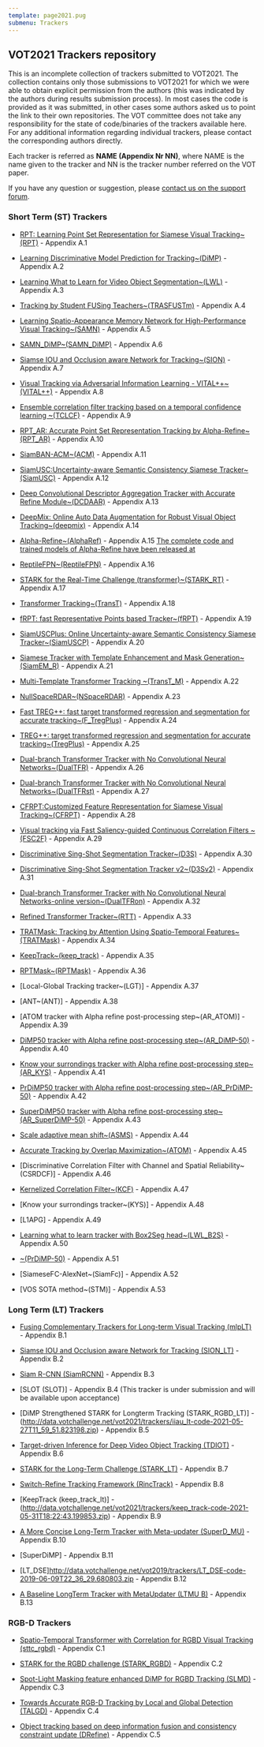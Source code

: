 ```yaml
---
template: page2021.pug
submenu: Trackers
---
```


## VOT2021 Trackers repository

This is an incomplete collection of trackers submitted to VOT2021. The collection contains only those submissions to VOT2021 for which we were able to obtain explicit permission from the authors (this was indicated by the authors during results submission process). In most cases the code is provided as it was submitted, in other cases some authors asked us to point the link to their own repositories.
The VOT committee does not take any responsibility for the state of code/binaries of the trackers available here. For any additional information regarding individual trackers, please contact the corresponding authors directly.

Each tracker is referred as **NAME (Appendix Nr NN)**, where NAME is the name given to the tracker and NN is the tracker number referred on the VOT paper.

If you have any question or suggestion, please <a href="https://groups.google.com/forum/?hl=en#!forum/votchallenge-help"> contact us on the support forum</a>.


### Short Term (ST) Trackers

-   [RPT: Learning Point Set Representation for Siamese Visual Tracking~(RPT)](http://data.votchallenge.net/vot2020/trackers/RPT-code-2020-05-03T14_38_51.902820.zip) - Appendix A.1

-   [Learning Discriminative Model Prediction for Tracking~(DiMP)](submit.votchallenge.net/data/vot-st2020/DiMP-code-2020-05-03T15_36_21.815843.zip) - Appendix A.2

-   [Learning What to Learn for Video Object Segmentation~(LWL)](submit.votchallenge.net/data/vot-st2020/LWTL-code-2020-05-03T15_37_26.935594.zip) - Appendix A.3

-   [Tracking by Student FUSing Teachers~(TRASFUSTm)](http://data.votchallenge.net/vot2021/trackers/TRASFUSTm-code-2021-05-21T06_45_53.095268.zip) - Appendix A.4

-   [Learning Spatio-Appearance Memory Network for High-Performance Visual Tracking~(SAMN)](http://data.votchallenge.net/vot2021/trackers/SAMN-code-2021-05-16T07_14_00.805236.zip) - Appendix A.5

-   [SAMN_DiMP~(SAMN_DiMP)](http://data.votchallenge.net/vot2021/trackers/SAMN_DiMP-code-2021-05-16T08_41_55.814103.zip) - Appendix A.6

-   [Siamse IOU and Occlusion aware Network for Tracking~(SION)](http://data.votchallenge.net/vot2021/trackers/SION-code-2021-05-19T08_54_50.936871.zip) - Appendix A.7

-   [Visual Tracking via Adversarial Information Learning - VITAL++~(VITAL++)](http://data.votchallenge.net/vot2021/trackers/VITAL__-code-2021-05-20T13_48_18.137079.zip) - Appendix A.8

-   [Ensemble correlation filter tracking based on a temporal confidence learning ~(TCLCF)](http://data.votchallenge.net/vot2021/trackers/TCLCF-code-2021-05-19T09_50_36.495129.zip) - Appendix A.9

-   [RPT_AR: Accurate Point Set Representation Tracking by Alpha-Refine~(RPT_AR)](http://data.votchallenge.net/vot2021/trackers/RPT_AR-code-2021-05-26T01_11_22.657843.zip) - Appendix A.10

-   [SiamBAN-ACM~(ACM)](http://data.votchallenge.net/vot2021/trackers/ACM-code-2021-05-24T04_32_29.373631.zip) - Appendix A.11

-   [SiamUSC:Uncertainty-aware Semantic Consistency Siamese Tracker~(SiamUSC)](http://data.votchallenge.net/vot2021/trackers/SiamUSC-code-2021-05-31T23_59_20.008475.zip) - Appendix A.12

-   [Deep Convolutional Descriptor Aggregation Tracker with Accurate Refine Module~(DCDAAR)](http://data.votchallenge.net/vot2021/trackers/DCDAAR-code-2021-05-28T14_51_24.594487.zip) - Appendix A.13

-   [DeepMix: Online Auto Data Augmentation for Robust Visual Object Tracking~(deepmix)](http://data.votchallenge.net/vot2021/trackers/deepmix-code-2021-05-27T13_46_00.471813.zip) - Appendix A.14

-   [Alpha-Refine~(AlphaRef)](http://data.votchallenge.net/vot2021/trackers/AlphaRef-code-2021-05-26T16_26_12.638548.zip) - Appendix A.15
[The complete code and trained models of Alpha-Refine have been released at ](https://github.com/MasterBin-IIAU/AlphaRefine)

-   [ReptileFPN~(ReptileFPN)](http://data.votchallenge.net/vot2021/trackers/ReptileFPN-code-2021-05-27T04_07_24.047905.zip) - Appendix A.16

-   [STARK for the Real-Time Challenge (transformer)~(STARK_RT)](http://data.votchallenge.net/vot2021/trackers/STARK_RT-code-2021-05-30T13:54:26.067770.zip) - Appendix A.17

-   [Transformer Tracking~(TransT)](http://data.votchallenge.net/vot2021/trackers/TransT-code-2021-05-31T14_53_14.344070.zip) - Appendix A.18

-   [fRPT: fast Representative Points based Tracker~(fRPT)](http://data.votchallenge.net/vot2021/trackers/fRPT-code-2021-05-28T14_09_41.913264.zip) - Appendix A.19

-   [SiamUSCPlus: Online Uncertainty-aware Semantic Consistency Siamese Tracker~(SiamUSCP)](http://data.votchallenge.net/vot2021/trackers/SiamUSCP-code-2021-05-31T23_47_04.594552.zip) - Appendix A.20

-   [Siamese Tracker with Template Enhancement and Mask Generation~(SiamEM_R)](http://data.votchallenge.net/vot2021/trackers/SiamEM_R-code-2021-05-30T10_03_25.698670.zip) - Appendix A.21

-   [Multi-Template Transformer Tracking ~(TransT_M)](http://data.votchallenge.net/vot2021/trackers/TransT_M-code-2021-06-01T02_03_04.448118.zip) - Appendix A.22

-   [NullSpaceRDAR~(NSpaceRDAR)](http://data.votchallenge.net/vot2021/trackers/NSpaceRDAR-code-2021-05-31T09_28_19.192924.zip) - Appendix A.23

-   [Fast TREG++: fast target transformed regression and segmentation for accurate tracking~(F_TregPlus)](http://data.votchallenge.net/vot2021/trackers/F_TregPlus-code-2021-06-01T08_10_05.786106.zip) - Appendix A.24

-   [TREG++: target transformed regression and segmentation for accurate tracking~(TregPlus)](http://data.votchallenge.net/vot2021/trackers/TregPlus-code-2021-06-01T08_13_44.521517.zip) - Appendix A.25

-   [Dual-branch Transformer Tracker with No Convolutional Neural Networks~(DualTFR)](http://data.votchallenge.net/vot2021/trackers/DualTFR-code-2021-05-31T03_33_11.044736.zip) - Appendix A.26

-   [Dual-branch Transformer Tracker with No Convolutional Neural Networks~(DualTFRst)](http://data.votchallenge.net/vot2021/trackers/DualTFRst-code-2021-05-31T03_38_06.851603.zip) - Appendix A.27

-   [CFRPT:Customized Feature Representation for Siamese Visual Tracking~(CFRPT)](http://data.votchallenge.net/vot2021/trackers/CFRPT-code-2021-05-31T09_12_00.238244.zip) - Appendix A.28

-   [Visual tracking via Fast Saliency-guided Continuous Correlation Filters ~(FSC2F)](http://data.votchallenge.net/vot2021/trackers/FSC2F-code-2021-05-31T10_12_00.088404.zip) - Appendix A.29

-   [Discriminative Sing-Shot Segmentation Tracker~(D3S)](http://data.votchallenge.net/vot2021/trackers/D3S-code-2021-05-31T12_55_11.862880.zip) - Appendix A.30

-   [Discriminative Sing-Shot Segmentation Tracker v2~(D3Sv2)](http://data.votchallenge.net/vot2021/trackers/D3Sv2-code-2021-05-31T13_07_20.211087.zip) - Appendix A.31

-   [Dual-branch Transformer Tracker with No Convolutional Neural Networks-online version~(DualTFRon)](http://data.votchallenge.net/vot2021/trackers/DualTFRon-code-2021-05-31T23_16_07.924250.zip) - Appendix A.32

-   [Refined Transformer Tracker~(RTT)](http://data.votchallenge.net/vot2021/trackers/RTT-code-2021-05-31T17_33_58.636783.zip) - Appendix A.33

-   [TRATMask: Tracking by Attention Using Spatio-Temporal Features~(TRATMask)](http://data.votchallenge.net/vot2021/trackers/TRATMask-code-2021-06-01T00_09_31.440397.zip) - Appendix A.34

-   [KeepTrack~(keep_track)](http://data.votchallenge.net/vot2021/keep_track-code-2021-05-31T18:29:56.061576.zip) - Appendix A.35

-   [RPTMask~(RPTMask)](http://data.votchallenge.net/vot2021/trackers/RPTMask-code-2021-06-01T00_14_51.727591.zip) - Appendix A.36

-   [Local-Global Tracking tracker~(LGT)] - Appendix A.37

-   [ANT~(ANT)] - Appendix A.38

-   [ATOM tracker with Alpha refine post-processing step~(AR_ATOM)] - Appendix A.39

-   [DiMP50 tracker with Alpha refine post-processing step~(AR_DiMP-50)](http://data.votchallenge.net/vot2020/trackers/DiMP-code-2020-05-03T15:36:21.815843.zip) - Appendix A.40

-   [Know your surrondings tracker with Alpha refine post-processing step~(AR_KYS)](http://data.votchallenge.net/vot2020/trackers/DiMP-code-2020-05-03T15:36:21.815843.zip) - Appendix A.41

-   [PrDiMP50 tracker with Alpha refine post-processing step~(AR_PrDiMP-50)](http://data.votchallenge.net/vot2020/trackers/DiMP-code-2020-05-03T15:36:21.815843.zip) - Appendix A.42

-   [SuperDiMP50 tracker with Alpha refine post-processing step~(AR_SuperDiMP-50)](http://data.votchallenge.net/vot2020/trackers/DiMP-code-2020-05-03T15:36:21.815843.zip) - Appendix A.43

-   [Scale adaptive mean shift~(ASMS)](https://github.com/vojirt/asms) - Appendix A.44

-   [Accurate Tracking by Overlap Maximization~(ATOM)](http://data.votchallenge.net/vot2019/trackers/ATOM-code-2019-06-08T11_52_00.012755.zip) - Appendix A.45

-   [Discriminative Correlation Filter with Channel and Spatial Reliability~(CSRDCF)] - Appendix A.46

-   [Kernelized Correlation Filter~(KCF)](https://github.com/vojirt/kcf) - Appendix A.47

-   [Know your surrondings tracker~(KYS)] - Appendix A.48

-   [L1APG] - Appendix A.49

-   [Learning what to learn tracker with Box2Seg head~(LWL_B2S)](http://data.votchallenge.net/vot2020/trackers/LWTL-code-2020-05-03T15:37:26.935594.zip) - Appendix A.50

-   [~(PrDiMP-50)](http://data.votchallenge.net/vot2020/trackers/DiMP-code-2020-05-03T15:36:21.815843.zip) - Appendix A.51

-   [SiameseFC-AlexNet~(SiamFc)] - Appendix A.52

-   [VOS SOTA method~(STM)] - Appendix A.53


### Long Term (LT) Trackers

-   [Fusing Complementary Trackers for Long-term Visual Tracking (mlpLT)](http://data.votchallenge.net/vot2021/trackers/mlpLT-code-2021-05-28T15_09_23.381777.zip) - Appendix B.1

-   [Siamse IOU and Occlusion aware Network for Tracking (SION_LT)](http://data.votchallenge.net/vot2021/trackers/SION-code-2021-05-19T09_30_36.898704.zip) - Appendix B.2

-   [Siam R-CNN (SiamRCNN)](http://data.votchallenge.net/vot2021/trackers/SiamRCNN-code-2021-05-27T09_01_49.478227.zip) - Appendix B.3

-   [SLOT (SLOT)] - Appendix B.4 (This tracker is under submission and will be available upon acceptance)

-   [DiMP Strengthened STARK for Longterm Tracking (STARK_RGBD_LT)] - (http://data.votchallenge.net/vot2021/trackers/iiau_lt-code-2021-05-27T11_59_51.823198.zip) - Appendix B.5

-   [Target-driven Inference for Deep Video Object Tracking (TDIOT)](http://data.votchallenge.net/vot2021/trackers/TDIOT-code-2021-05-30T22_54_29.917921.zip) - Appendix B.6

-   [STARK for the Long-Term Challenge (STARK_LT)](http://data.votchallenge.net/vot2021/trackers/STARK_LT-code-2021-05-30T15_30_51.013830.zip) - Appendix B.7

-   [Switch-Refine Tracking Framework (RincTrack)](http://data.votchallenge.net/vot2021/trackers/RincTrack-code-2021-05-30T02_54_35.617212.zip) - Appendix B.8

-   [KeepTrack (keep_track_lt)] - (http://data.votchallenge.net/vot2021/trackers/keep_track-code-2021-05-31T18:22:43.199853.zip) - Appendix B.9

-   [A More Concise Long-Term Tracker with Meta-updater (SuperD_MU)](http://data.votchallenge.net/vot2021/trackers/SuperD_MU-code-2021-05-30T14_17_55.142382.zip) - Appendix B.10

-   [SuperDiMP] - Appendix B.11

-   [LT_DSE]http://data.votchallenge.net/vot2019/trackers/LT_DSE-code-2019-06-09T22_36_29.680803.zip - Appendix B.12
 
-   [A Baseline LongTerm Tracker with MetaUpdater (LTMU B)](http://data.votchallenge.net/vot2020/trackers/LTMU_B-code-2020-05-03T09_20_52.479263.zip) - Appendix B.13


### RGB-D Trackers

-   [Spatio-Temporal Transformer with Correlation for RGBD Visual Tracking (sttc_rgbd)](http://data.votchallenge.net/vot2021/trackers/sttc_rgbd-code-2021-05-31T17:39:57.150067.zip) - Appendix C.1

-   [STARK for the RGBD challenge (STARK_RGBD)](http://data.votchallenge.net/vot2021/trackers/iiau_rgbd-code-2021-05-25T23:52:48.731864.zip) - Appendix C.2

-   [Spot-Light Masking feature enhanced DiMP for RGBD Tracking (SLMD)](http://data.votchallenge.net/vot2021/trackers/SLMD-code-2021-05-27T16_24_30.962746.zip) - Appendix C.3

-   [Towards Accurate RGB-D Tracking by Local and Global Detection (TALGD)](http://data.votchallenge.net/vot2021/trackers/TALGD-code-2021-05-31T11_31_42.414942.zip) - Appendix C.4

-   [Object tracking based on deep information fusion and consistency constraint update  (DRefine)](http://data.votchallenge.net/vot2021/trackers/DRefine-code-2021-06-01T01_17_05.467582.zip) - Appendix C.5
